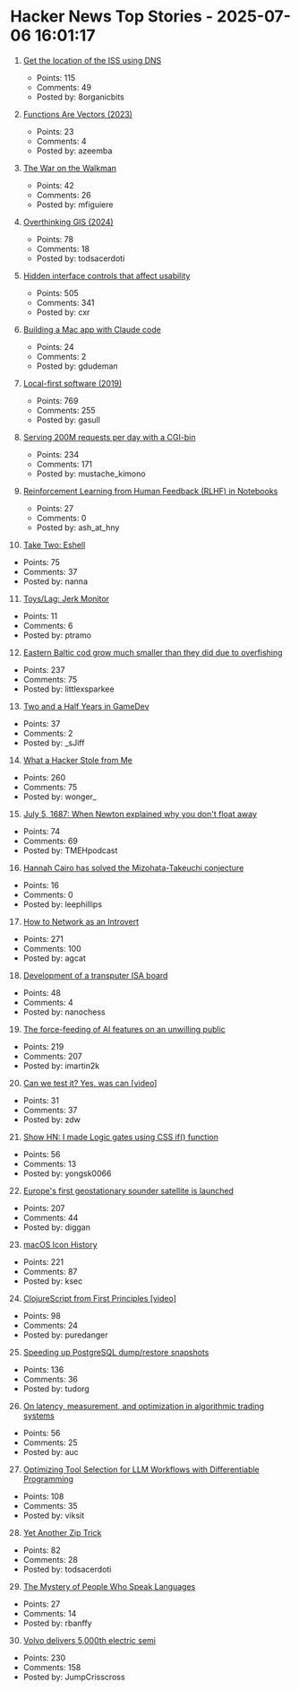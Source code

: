 # Hacker News Top Stories - 2025-07-06 16:01:17

1. [Get the location of the ISS using DNS](https://shkspr.mobi/blog/2025/07/get-the-location-of-the-iss-using-dns/)
   - Points: 115
   - Comments: 49
   - Posted by: 8organicbits

2. [Functions Are Vectors (2023)](https://thenumb.at/Functions-are-Vectors/)
   - Points: 23
   - Comments: 4
   - Posted by: azeemba

3. [The War on the Walkman](https://newsletter.pessimistsarchive.org/p/the-forgotten-war-on-the-walkman)
   - Points: 42
   - Comments: 26
   - Posted by: mfiguiere

4. [Overthinking GIS (2024)](https://scottsexton.co/post/overthinking_gis/)
   - Points: 78
   - Comments: 18
   - Posted by: todsacerdoti

5. [Hidden interface controls that affect usability](https://interactions.acm.org/archive/view/july-august-2025/stop-hiding-my-controls-hidden-interface-controls-are-affecting-usability)
   - Points: 505
   - Comments: 341
   - Posted by: cxr

6. [Building a Mac app with Claude code](https://www.indragie.com/blog/i-shipped-a-macos-app-built-entirely-by-claude-code)
   - Points: 24
   - Comments: 2
   - Posted by: gdudeman

7. [Local-first software (2019)](https://www.inkandswitch.com/essay/local-first/)
   - Points: 769
   - Comments: 255
   - Posted by: gasull

8. [Serving 200M requests per day with a CGI-bin](https://simonwillison.net/2025/Jul/5/cgi-bin-performance/)
   - Points: 234
   - Comments: 171
   - Posted by: mustache_kimono

9. [Reinforcement Learning from Human Feedback (RLHF) in Notebooks](https://github.com/ash80/RLHF_in_notebooks)
   - Points: 27
   - Comments: 0
   - Posted by: ash_at_hny

10. [Take Two: Eshell](http://yummymelon.com/devnull/take-two-eshell.html)
   - Points: 75
   - Comments: 37
   - Posted by: nanna

11. [Toys/Lag: Jerk Monitor](https://nothing.pcarrier.com/posts/lag/)
   - Points: 11
   - Comments: 6
   - Posted by: ptramo

12. [Eastern Baltic cod grow much smaller than they did due to overfishing](https://www.smithsonianmag.com/smart-news/these-cod-have-been-shrinking-dramatically-for-decades-now-scientists-say-theyve-solved-the-mystery-180986920/)
   - Points: 237
   - Comments: 75
   - Posted by: littlexsparkee

13. [Two and a Half Years in GameDev](https://smyachenkov.com/posts/two-and-half-years-in-gamedev/)
   - Points: 37
   - Comments: 2
   - Posted by: _sJiff

14. [What a Hacker Stole from Me](https://mynoise.net/blog.php)
   - Points: 260
   - Comments: 75
   - Posted by: wonger_

15. [July 5, 1687: When Newton explained why you don't float away](https://multiverseemployeehandbook.com/blog/when-newton-explained-why-you-dont-float-away/)
   - Points: 74
   - Comments: 69
   - Posted by: TMEHpodcast

16. [Hannah Cairo has solved the Mizohata-Takeuchi conjecture](https://english.elpais.com/science-tech/2025-07-01/a-17-year-old-teen-refutes-a-mathematical-conjecture-proposed-40-years-ago.html)
   - Points: 16
   - Comments: 0
   - Posted by: leephillips

17. [How to Network as an Introvert](https://aginfer.bearblog.dev/how-to-network-as-an-introvert/)
   - Points: 271
   - Comments: 100
   - Posted by: agcat

18. [Development of a transputer ISA board](https://nanochess.org/transputer_board.html)
   - Points: 48
   - Comments: 4
   - Posted by: nanochess

19. [The force-feeding of AI features on an unwilling public](https://www.honest-broker.com/p/the-force-feeding-of-ai-on-an-unwilling)
   - Points: 219
   - Comments: 207
   - Posted by: imartin2k

20. [Can we test it? Yes, was can [video]](https://www.youtube.com/watch?v=MqC3tudPH6w)
   - Points: 31
   - Comments: 37
   - Posted by: zdw

21. [Show HN: I made Logic gates using CSS if() function](https://yongsk0066.github.io/css_if_logic_gate/)
   - Points: 56
   - Comments: 13
   - Posted by: yongsk0066

22. [Europe's first geostationary sounder satellite is launched](https://www.eumetsat.int/europes-first-geostationary-sounder-satellite-launched)
   - Points: 207
   - Comments: 44
   - Posted by: diggan

23. [macOS Icon History](https://basicappleguy.com/basicappleblog/macos-icon-history)
   - Points: 221
   - Comments: 87
   - Posted by: ksec

24. [ClojureScript from First Principles [video]](https://www.youtube.com/watch?v=An-ImWVppNQ)
   - Points: 98
   - Comments: 24
   - Posted by: puredanger

25. [Speeding up PostgreSQL dump/restore snapshots](https://xata.io/blog/behind-the-scenes-speeding-up-pgstream-snapshots-for-postgresql)
   - Points: 136
   - Comments: 36
   - Posted by: tudorg

26. [On latency, measurement, and optimization in algorithmic trading systems](https://www.architect.co/posts/how-fast-is-it-really)
   - Points: 56
   - Comments: 25
   - Posted by: auc

27. [Optimizing Tool Selection for LLM Workflows with Differentiable Programming](https://viksit.substack.com/p/optimizing-tool-selection-for-llm)
   - Points: 108
   - Comments: 35
   - Posted by: viksit

28. [Yet Another Zip Trick](https://hackarcana.com/article/yet-another-zip-trick)
   - Points: 82
   - Comments: 28
   - Posted by: todsacerdoti

29. [The Mystery of People Who Speak Languages](https://www.newyorker.com/magazine/2018/09/03/the-mystery-of-people-who-speak-dozens-of-languages)
   - Points: 27
   - Comments: 14
   - Posted by: rbanffy

30. [Volvo delivers 5,000th electric semi](https://electrek.co/2025/06/29/volvo-delivers-5000th-electric-semi-with-little-fanfare-sending-a-big-message/)
   - Points: 230
   - Comments: 158
   - Posted by: JumpCrisscross


